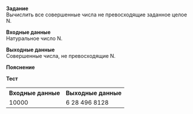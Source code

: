 **Задание**  
Вычислить все совершенные числа не превосходящие заданное целое N.  

**Входные данные**  
Натуральное число N.  

**Выходные данные**  
Cовершенные числа, не превосходящие N.  

**Пояснение**  

**Тест**  
<table>
  <tr>
    <th>Входные данные</th>
    <th>Выходные данные</th>
  </tr>
  <tr>
    <td>10000</td>
    <td>6 28 496 8128</td>
  </tr>
</table>

